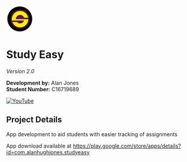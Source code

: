 ![alt text](https://github.com/AlanJonesDIT/StudyEase/blob/master/App/app/src/main/res/mipmap-hdpi/ic_launcher_round.png "Study Easy logo")  

# Study Easy
*Version 2.0*  

**Development by:** Alan Jones  
**Student Number:** C16719689  

[![YouTube](https://img.youtube.com/vi/1z_0wQoKoTg/0.jpg)](https://www.youtube.com/watch?v=1z_0wQoKoTg)

## Project Details  

App development to aid students with easier tracking of assignments

App download available at https://play.google.com/store/apps/details?id=com.alanhughjones.studyeasy
